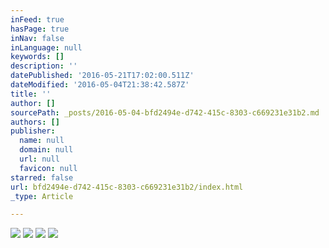 ```yaml
---
inFeed: true
hasPage: true
inNav: false
inLanguage: null
keywords: []
description: ''
datePublished: '2016-05-21T17:02:00.511Z'
dateModified: '2016-05-04T21:38:42.587Z'
title: ''
author: []
sourcePath: _posts/2016-05-04-bfd2494e-d742-415c-8303-c669231e31b2.md
authors: []
publisher:
  name: null
  domain: null
  url: null
  favicon: null
starred: false
url: bfd2494e-d742-415c-8303-c669231e31b2/index.html
_type: Article

---
```

![](https://the-grid-user-content.s3-us-west-2.amazonaws.com/23238bd4-d0e5-4e69-b093-31cb09474b13.jpg)
![](https://the-grid-user-content.s3-us-west-2.amazonaws.com/b2f8baca-e3d1-4610-a8a2-0be86f52990b.jpg)
![](https://the-grid-user-content.s3-us-west-2.amazonaws.com/9463c8cd-1eca-4032-aff2-e56a2ddd94fb.png)
![](https://the-grid-user-content.s3-us-west-2.amazonaws.com/badcbdf9-2a0b-4b05-a370-0967e5674dfa.png)